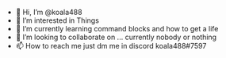 - 👋 Hi, I’m @koala488
- 👀 I’m interested in Things
- 🌱 I’m currently learning command blocks and how to get a life
- 💞️ I’m looking to collaborate on ... currently nobody or nothing
- 📫 How to reach me just dm me in discord koala488#7597

<!---
koala488/koala488 is a ✨ special ✨ repository because its `README.md` (this file) appears on your GitHub profile.
You can click the Preview link to take a look at your changes.
--->
